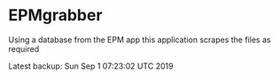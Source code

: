 # EPMgrabber
Using a database from the EPM app this application scrapes the files as required


Latest backup: Sun Sep 1 07:23:02 UTC 2019
